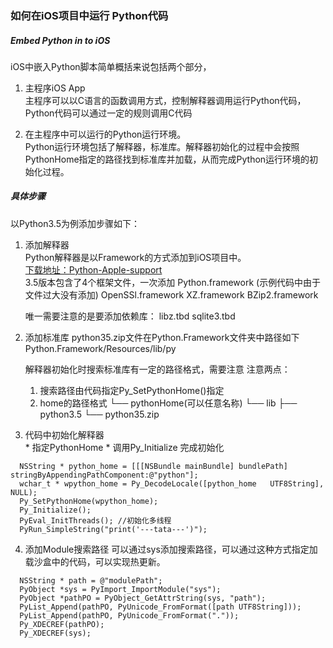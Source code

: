 ### 如何在iOS项目中运行 Python代码


##### Embed Python in to iOS
iOS中嵌入Python脚本简单概括来说包括两个部分，
  1. 主程序iOS App  
     主程序可以以C语言的函数调用方式，控制解释器调用运行Python代码，Python代码可以通过一定的规则调用C代码  

  2. 在主程序中可以运行的Python运行环境。  
     Python运行环境包括了解释器，标准库。解释器初始化的过程中会按照PythonHome指定的路径找到标准库并加载，从而完成Python运行环境的初始化过程。

##### 具体步骤  
  以Python3.5为例添加步骤如下：
  1. 添加解释器  
     Python解释器是以Framework的方式添加到iOS项目中。  
     [下载地址：Python-Apple-support](https://github.com/pybee/Python-Apple-support)  
     3.5版本包含了4个框架文件，一次添加
	     Python.framework  (示例代码中由于文件过大没有添加)
	     OpenSSl.framework
	     XZ.framework
	     BZip2.framework

     唯一需要注意的是要添加依赖库：
         libz.tbd
         sqlite3.tbd  

  2. 添加标准库
     python35.zip文件在Python.Framework文件夹中路径如下  
         Python.Framework/Resources/lib/py

     解释器初始化时搜索标准库有一定的路径格式，需要注意
     注意两点：
     1. 搜索路径由代码指定Py_SetPythonHome()指定
     2. home的路径格式
     └── pythonHome(可以任意名称)
              └── lib
              ├── python3.5
              └── python35.zip

  3. 代码中初始化解释器  
    * 指定PythonHome
    * 调用Py_Initialize 完成初始化
```
  NSString * python_home = [[[NSBundle mainBundle] bundlePath] stringByAppendingPathComponent:@"python"];
  wchar_t * wpython_home = Py_DecodeLocale([python_home   UTF8String], NULL);
  Py_SetPythonHome(wpython_home);
  Py_Initialize();
  PyEval_InitThreads(); //初始化多线程
  PyRun_SimpleString("print('---tata---')");
```
  4. 添加Module搜索路径
     可以通过sys添加搜索路径，可以通过这种方式指定加载沙盒中的代码，可以实现热更新。
```
  NSString * path = @"modulePath";
  PyObject *sys = PyImport_ImportModule("sys");
  PyObject *pathPO = PyObject_GetAttrString(sys, "path");
  PyList_Append(pathPO, PyUnicode_FromFormat([path UTF8String]));
  PyList_Append(pathPO, PyUnicode_FromFormat("."));
  Py_XDECREF(pathPO);
  Py_XDECREF(sys);
```
